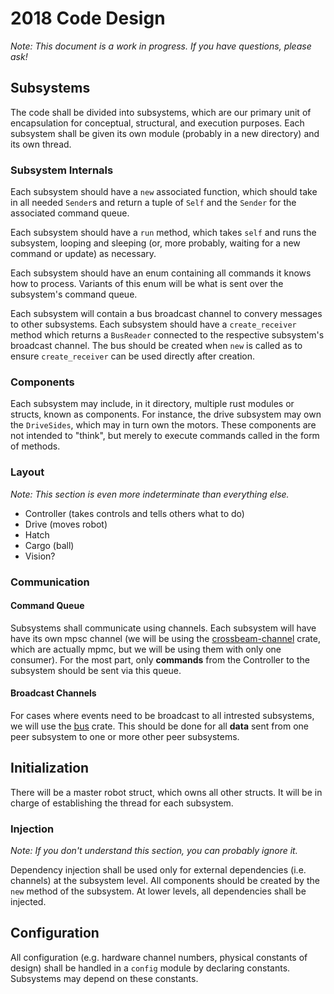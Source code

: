 # 2018 Code Design
*Note: This document is a work in progress. If you have questions, please ask!* 

## Subsystems
The code shall be divided into subsystems, which are our primary unit of encapsulation for conceptual, 
structural, and execution purposes. Each subsystem shall be given its own module (probably in a new
directory) and its own thread.

### Subsystem Internals
Each subsystem should have a `new` associated function, which should take in all needed `Sender`s
and return a tuple of `Self` and the `Sender` for the associated command queue.

Each subsystem should have a `run` method, which takes `self` and runs the subsystem, looping
and sleeping (or, more probably, waiting for a new command or update) as necessary.

Each subsystem should have an enum containing all commands it knows how to process. Variants of this enum
will be what is sent over the subsystem's command queue.

Each subsystem will contain a bus broadcast channel to convery messages to other subsystems.
Each subsystem should have a `create_receiver` method which returns a `BusReader` connected to the
respective subsystem's broadcast channel. The bus should be created when `new` is called as to ensure
`create_receiver` can be used directly after creation.

### Components
Each subsystem may include, in it directory, multiple rust modules or structs, known as components.
For instance, the drive subsystem may own the `DriveSides`, which may in turn own the motors. These
components are not intended to "think", but merely to execute commands called in the form of methods.

### Layout
*Note: This section is even more indeterminate than everything else.* 

- Controller (takes controls and tells others what to do)
- Drive (moves robot)
- Hatch
- Cargo (ball)
- Vision?


### Communication
#### Command Queue
Subsystems shall communicate using channels. Each subsystem will have have its own mpsc channel
(we will be using the [crossbeam-channel] crate, which are actually mpmc, but we will be using them
with only one consumer). For the most part, only **commands** from the Controller to the subsystem
should be sent via this queue. 

#### Broadcast Channels
For cases where events need to be broadcast to all intrested subsystems, we will use the [bus] crate.
This should be done for all **data** sent from one peer subsystem to one or more other peer subsystems. 

## Initialization

There will be a master robot struct, which owns all other structs. It will be in charge of establishing
the thread for each subsystem.

### Injection
*Note: If you don't understand this section, you can probably ignore it.*

Dependency injection shall be used only for external dependencies (i.e. channels) at the subsystem
level. All components should be created by the `new` method of the subsystem. At lower levels,
all dependencies shall be injected.



## Configuration
All configuration (e.g. hardware channel numbers, physical constants of design) shall be handled 
in a `config` module by declaring constants. Subsystems may depend on these constants. 


[crossbeam-channel]: https://github.com/crossbeam-rs/crossbeam/tree/master/crossbeam-channel
[bus]: https://github.com/jonhoo/bus
